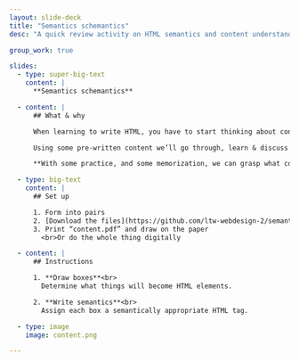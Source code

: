 ```yaml
---
layout: slide-deck
title: "Semantics schemantics"
desc: "A quick review activity on HTML semantics and content understanding."

group_work: true

slides:
  - type: super-big-text
    content: |
      **Semantics schemantics**

  - content: |
      ## What & why

      When learning to write HTML, you have to start thinking about content differently—about its purpose and meaning.

      Using some pre-written content we’ll go through, learn & discuss how & why choose HTML tags.

      **With some practice, and some memorization, we can grasp what content HTML describes.**

  - type: big-text
    content: |
      ## Set up

      1. Form into pairs
      2. [Download the files](https://github.com/ltw-webdesign-2/semantics-schemantics/archive/master.zip)
      3. Print “content.pdf” and draw on the paper
        <br>Or do the whole thing digitally

  - content: |
      ## Instructions

      1. **Draw boxes**<br>
        Determine what things will become HTML elements.

      2. **Write semantics**<br>
        Assign each box a semantically appropriate HTML tag.

  - type: image
    image: content.png

---
```

